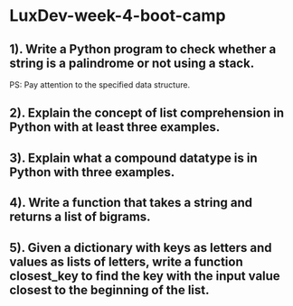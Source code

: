 # LuxDev-week-4-boot-camp
## 1). Write a Python program to check whether a string is a palindrome or not using a stack.
PS: Pay attention to the specified data structure.
## 2). Explain the concept of list comprehension in Python with at least three examples.
## 3). Explain what a compound datatype is in Python with three examples.
## 4). Write a function that takes a string and returns a list of bigrams.
## 5). Given a dictionary with keys as letters and values as lists of letters, write a function closest_key to find the key with the input value closest to the beginning of the list.
